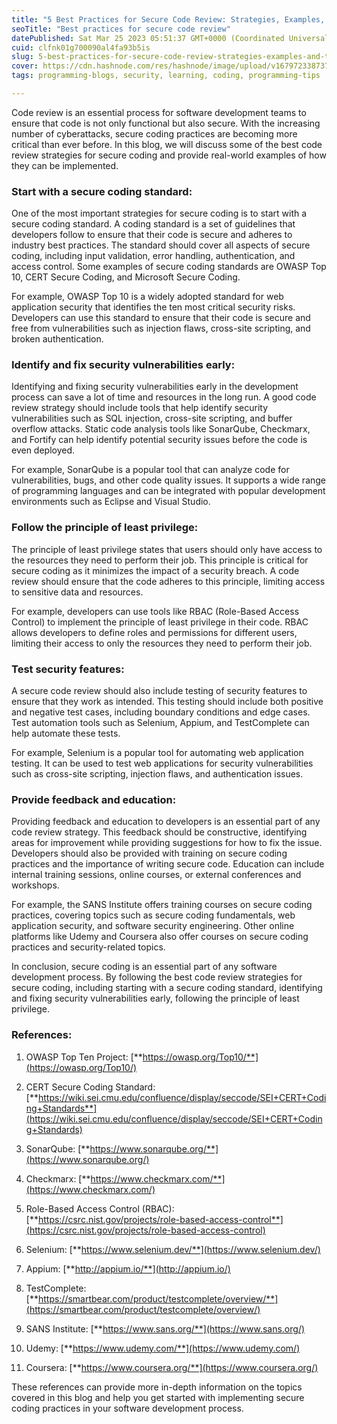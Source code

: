 ```yaml
---
title: "5 Best Practices for Secure Code Review: Strategies, Examples, and Tools"
seoTitle: "Best practices for secure code review"
datePublished: Sat Mar 25 2023 05:51:37 GMT+0000 (Coordinated Universal Time)
cuid: clfnk01g700090al4fa93b5is
slug: 5-best-practices-for-secure-code-review-strategies-examples-and-tools
cover: https://cdn.hashnode.com/res/hashnode/image/upload/v1679723387376/408d4dbf-2b4f-41e1-b43c-e75a49d9e0bb.png
tags: programming-blogs, security, learning, coding, programming-tips

---
```


Code review is an essential process for software development teams to ensure that code is not only functional but also secure. With the increasing number of cyberattacks, secure coding practices are becoming more critical than ever before. In this blog, we will discuss some of the best code review strategies for secure coding and provide real-world examples of how they can be implemented.

### Start with a secure coding standard:

One of the most important strategies for secure coding is to start with a secure coding standard. A coding standard is a set of guidelines that developers follow to ensure that their code is secure and adheres to industry best practices. The standard should cover all aspects of secure coding, including input validation, error handling, authentication, and access control. Some examples of secure coding standards are OWASP Top 10, CERT Secure Coding, and Microsoft Secure Coding.

For example, OWASP Top 10 is a widely adopted standard for web application security that identifies the ten most critical security risks. Developers can use this standard to ensure that their code is secure and free from vulnerabilities such as injection flaws, cross-site scripting, and broken authentication.

### Identify and fix security vulnerabilities early:

Identifying and fixing security vulnerabilities early in the development process can save a lot of time and resources in the long run. A good code review strategy should include tools that help identify security vulnerabilities such as SQL injection, cross-site scripting, and buffer overflow attacks. Static code analysis tools like SonarQube, Checkmarx, and Fortify can help identify potential security issues before the code is even deployed.

For example, SonarQube is a popular tool that can analyze code for vulnerabilities, bugs, and other code quality issues. It supports a wide range of programming languages and can be integrated with popular development environments such as Eclipse and Visual Studio.

### Follow the principle of least privilege:

The principle of least privilege states that users should only have access to the resources they need to perform their job. This principle is critical for secure coding as it minimizes the impact of a security breach. A code review should ensure that the code adheres to this principle, limiting access to sensitive data and resources.

For example, developers can use tools like RBAC (Role-Based Access Control) to implement the principle of least privilege in their code. RBAC allows developers to define roles and permissions for different users, limiting their access to only the resources they need to perform their job.

### Test security features:

A secure code review should also include testing of security features to ensure that they work as intended. This testing should include both positive and negative test cases, including boundary conditions and edge cases. Test automation tools such as Selenium, Appium, and TestComplete can help automate these tests.

For example, Selenium is a popular tool for automating web application testing. It can be used to test web applications for security vulnerabilities such as cross-site scripting, injection flaws, and authentication issues.

### Provide feedback and education:

Providing feedback and education to developers is an essential part of any code review strategy. This feedback should be constructive, identifying areas for improvement while providing suggestions for how to fix the issue. Developers should also be provided with training on secure coding practices and the importance of writing secure code. Education can include internal training sessions, online courses, or external conferences and workshops.

For example, the SANS Institute offers training courses on secure coding practices, covering topics such as secure coding fundamentals, web application security, and software security engineering. Other online platforms like Udemy and Coursera also offer courses on secure coding practices and security-related topics.

In conclusion, secure coding is an essential part of any software development process. By following the best code review strategies for secure coding, including starting with a secure coding standard, identifying and fixing security vulnerabilities early, following the principle of least privilege.

### **References**:

1. OWASP Top Ten Project: [**https://owasp.org/Top10/**](https://owasp.org/Top10/)
    
2. CERT Secure Coding Standard: [**https://wiki.sei.cmu.edu/confluence/display/seccode/SEI+CERT+Coding+Standards**](https://wiki.sei.cmu.edu/confluence/display/seccode/SEI+CERT+Coding+Standards)
    
3. SonarQube: [**https://www.sonarqube.org/**](https://www.sonarqube.org/)
    
4. Checkmarx: [**https://www.checkmarx.com/**](https://www.checkmarx.com/)
    
5. Role-Based Access Control (RBAC): [**https://csrc.nist.gov/projects/role-based-access-control**](https://csrc.nist.gov/projects/role-based-access-control)
    
6. Selenium: [**https://www.selenium.dev/**](https://www.selenium.dev/)
    
7. Appium: [**http://appium.io/**](http://appium.io/)
    
8. TestComplete: [**https://smartbear.com/product/testcomplete/overview/**](https://smartbear.com/product/testcomplete/overview/)
    
9. SANS Institute: [**https://www.sans.org/**](https://www.sans.org/)
    
10. Udemy: [**https://www.udemy.com/**](https://www.udemy.com/)
    
11. Coursera: [**https://www.coursera.org/**](https://www.coursera.org/)
    

These references can provide more in-depth information on the topics covered in this blog and help you get started with implementing secure coding practices in your software development process.